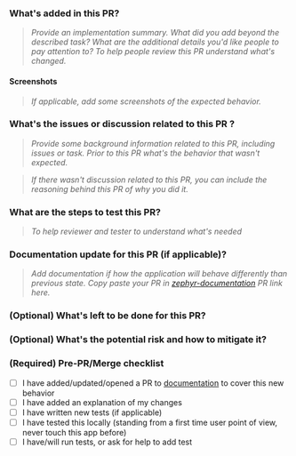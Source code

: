 ### What's added in this PR?

> _Provide an implementation summary. What did you add beyond the described task? What are the additional details you'd like people to pay attention to? To help people review this PR understand what's changed._

#### Screenshots

> _If applicable, add some screenshots of the expected behavior._

### What's the issues or discussion related to this PR ?

> _Provide some background information related to this PR, including issues or task. Prior to this PR what's the behavior that wasn't expected._

> _If there wasn't discussion related to this PR, you can include the reasoning behind this PR of why you did it._

### What are the steps to test this PR?

> _To help reviewer and tester to understand what's needed_

### Documentation update for this PR (if applicable)?

> _Add documentation if how the application will behave differently than previous state. Copy paste your PR in [zephyr-documentation](https://github.com/ZephyrCloudIO/zephyr-documentation) PR link here._

### (Optional) What's left to be done for this PR?

### (Optional) What's the potential risk and how to mitigate it?

<!-- ### Who do you wish to review this PR other than required reviewers? -->

<!-- @valorkin @zmzlois @arthurfiorette @zackarychapple -->

### (Required) Pre-PR/Merge checklist

- [ ] I have added/updated/opened a PR to [documentation](https://github.com/ZephyrCloudIO/zephyr-documentation) to cover this new behavior
- [ ] I have added an explanation of my changes
- [ ] I have written new tests (if applicable)
- [ ] I have tested this locally (standing from a first time user point of view, never touch this app before)
- [ ] I have/will run tests, or ask for help to add test
